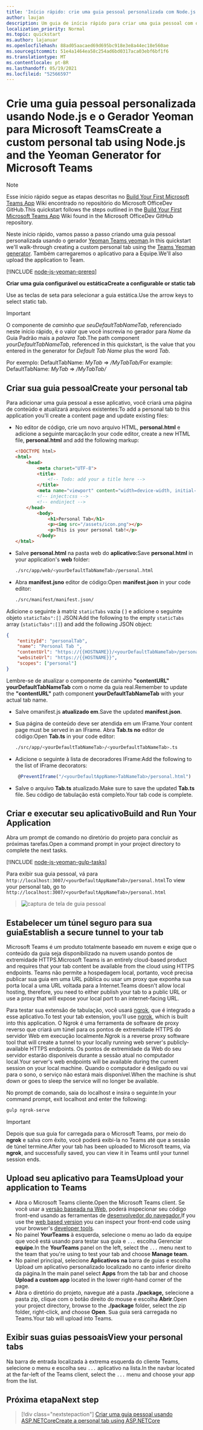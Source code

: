 ```yaml
---
title: 'Início rápido: crie uma guia pessoal personalizada com Node.js e o Gerador Yeoman para Microsoft Teams'
author: laujan
description: Um guia de início rápido para criar uma guia pessoal com o Gerador Yeoman para Microsoft Teams.
localization_priority: Normal
ms.topic: quickstart
ms.author: lajanuar
ms.openlocfilehash: 88ad05aacaed69d695bc918e3e8a44ec18e560ae
ms.sourcegitcommit: 51e4a1464ea58c254ad6bd0317aca03ebf6bf1f6
ms.translationtype: MT
ms.contentlocale: pt-BR
ms.lasthandoff: 05/19/2021
ms.locfileid: "52566597"
---
```

# <a name="create-a-custom-personal-tab-using-nodejs-and-the-yeoman-generator-for-microsoft-teams"></a><span data-ttu-id="c5317-103">Crie uma guia pessoal personalizada usando Node.js e o Gerador Yeoman para Microsoft Teams</span><span class="sxs-lookup"><span data-stu-id="c5317-103">Create a custom personal tab using Node.js and the Yeoman Generator for Microsoft Teams</span></span>

>[!NOTE]
><span data-ttu-id="c5317-104">Esse início rápido segue as etapas descritas no [Build Your First Microsoft Teams App](https://github.com/OfficeDev/generator-teams/wiki/Build-Your-First-Microsoft-Teams-App) Wiki encontrado no repositório do Microsoft OfficeDev GitHub.</span><span class="sxs-lookup"><span data-stu-id="c5317-104">This quickstart follows the steps outlined in the [Build Your First Microsoft Teams App](https://github.com/OfficeDev/generator-teams/wiki/Build-Your-First-Microsoft-Teams-App) Wiki found in the Microsoft OfficeDev GitHub repository.</span></span>

<span data-ttu-id="c5317-105">Neste início rápido, vamos passo a passo criando uma guia pessoal personalizada usando o gerador [Yeoman Teams yeoman](https://github.com/OfficeDev/generator-teams/wiki/Build-Your-First-Microsoft-Teams-App).</span><span class="sxs-lookup"><span data-stu-id="c5317-105">In this quickstart we'll walk-through creating a custom personal tab using the [Teams Yeoman generator](https://github.com/OfficeDev/generator-teams/wiki/Build-Your-First-Microsoft-Teams-App).</span></span> <span data-ttu-id="c5317-106">Também carregaremos o aplicativo para a Equipe.</span><span class="sxs-lookup"><span data-stu-id="c5317-106">We'll also upload the application to Team.</span></span>

[!INCLUDE [node-js-yeoman-prereq](~/includes/tabs/node-js-yeoman-prereq.md)]

<span data-ttu-id="c5317-107">**Criar uma guia configurável ou estática**</span><span class="sxs-lookup"><span data-stu-id="c5317-107">**Create a configurable or static tab**</span></span>

<span data-ttu-id="c5317-108">Use as teclas de seta para selecionar a guia estática.</span><span class="sxs-lookup"><span data-stu-id="c5317-108">Use the arrow keys to select static tab.</span></span>

>[!IMPORTANT]
><span data-ttu-id="c5317-109">O componente de *caminho que seuDefaultTabNameTab*, referenciado neste início rápido, é o valor que você inscrevia no gerador para *Nome* da Guia Padrão mais a *palavra Tab*.</span><span class="sxs-lookup"><span data-stu-id="c5317-109">The path component *yourDefaultTabNameTab*, referenced in this quickstart, is the value that you entered in the generator for *Default Tab Name* plus the word *Tab*.</span></span>
>
><span data-ttu-id="c5317-110">Por exemplo: DefaultTabName: *MyTab*  =>  */MyTabTab/*</span><span class="sxs-lookup"><span data-stu-id="c5317-110">For example: DefaultTabName: *MyTab* => */MyTabTab/*</span></span>

## <a name="create-your-personal-tab"></a><span data-ttu-id="c5317-111">Criar sua guia pessoal</span><span class="sxs-lookup"><span data-stu-id="c5317-111">Create your personal tab</span></span>

<span data-ttu-id="c5317-112">Para adicionar uma guia pessoal a esse aplicativo, você criará uma página de conteúdo e atualizará arquivos existentes:</span><span class="sxs-lookup"><span data-stu-id="c5317-112">To add a personal tab to this application you'll create a content page and update existing files:</span></span>

- <span data-ttu-id="c5317-113">No editor de código, crie um novo arquivo HTML, **personal.html** e adicione a seguinte marcação:</span><span class="sxs-lookup"><span data-stu-id="c5317-113">In your code editor, create a new HTML file, **personal.html** and add the following markup:</span></span>

    ```html
    <!DOCTYPE html>
    <html>
        <head>
            <meta charset="UTF-8">
            <title>
                <!-- Todo: add your a title here -->
            </title>
            <meta name="viewport" content="width=device-width, initial-scale=1.0">
            <!-- inject:css -->
            <!-- endinject -->
        </head>
            <body>
                <h1>Personal Tab</h1>
                <p><img src="/assets/icon.png"></p>
                <p>This is your personal tab!</p>
            </body>
    </html>
    ```

- <span data-ttu-id="c5317-114">Salve **personal.html** na pasta web do **aplicativo:**</span><span class="sxs-lookup"><span data-stu-id="c5317-114">Save **personal.html** in your application's **web** folder:</span></span>

    ```bash
    ./src/app/web/<yourDefaultTabNameTab>/personal.html
    ```

- <span data-ttu-id="c5317-115">Abra **manifest.jsno** editor de código:</span><span class="sxs-lookup"><span data-stu-id="c5317-115">Open **manifest.json** in your code editor:</span></span>

    ```bash
    ./src/manifest/manifest.json/
    ```

<span data-ttu-id="c5317-116">Adicione o seguinte à matriz `staticTabs` vazia ( ) e adicione o seguinte objeto `staticTabs":[]` JSON:</span><span class="sxs-lookup"><span data-stu-id="c5317-116">Add the following to the empty `staticTabs` array (`staticTabs":[]`) and add the following JSON object:</span></span>

```json
{
    "entityId": "personalTab",
    "name": "Personal Tab ",
    "contentUrl": "https://{{HOSTNAME}}/<yourDefaultTabNameTab>/personal.html",
    "websiteUrl": "https://{{HOSTNAME}}",
    "scopes": ["personal"]
}

```

<span data-ttu-id="c5317-117">Lembre-se de atualizar o componente de caminho **"contentURL"** **yourDefaultTabNameTab** com o nome da guia real.</span><span class="sxs-lookup"><span data-stu-id="c5317-117">Remember to update the **"contentURL"** path component **yourDefaultTabNameTab** with your actual tab name.</span></span>

- <span data-ttu-id="c5317-118">Salve omanifest.js **atualizado em**.</span><span class="sxs-lookup"><span data-stu-id="c5317-118">Save the updated **manifest.json**.</span></span>

- <span data-ttu-id="c5317-119">Sua página de conteúdo deve ser atendida em um IFrame.</span><span class="sxs-lookup"><span data-stu-id="c5317-119">Your content page must be served in an IFrame.</span></span> <span data-ttu-id="c5317-120">Abra **Tab.ts no** editor de código:</span><span class="sxs-lookup"><span data-stu-id="c5317-120">Open **Tab.ts** in your code editor:</span></span>

    ```bash
    ./src/app/<yourDefaultTabNameTab>/<yourDefaultTabNameTab>.ts
    ```

- <span data-ttu-id="c5317-121">Adicione o seguinte à lista de decoradores IFrame:</span><span class="sxs-lookup"><span data-stu-id="c5317-121">Add the following to the list of IFrame decorators:</span></span>

    ```typescript
     @PreventIframe("/<yourDefaultAppName>TabNameTab>/personal.html")
    ```

- <span data-ttu-id="c5317-122">Salve o arquivo **Tab.ts** atualizado.</span><span class="sxs-lookup"><span data-stu-id="c5317-122">Make sure to save the updated **Tab.ts** file.</span></span> <span data-ttu-id="c5317-123">Seu código de tabulação está completo.</span><span class="sxs-lookup"><span data-stu-id="c5317-123">Your tab code is complete.</span></span>

## <a name="build-and-run-your-application"></a><span data-ttu-id="c5317-124">Criar e executar seu aplicativo</span><span class="sxs-lookup"><span data-stu-id="c5317-124">Build and Run Your Application</span></span>

<span data-ttu-id="c5317-125">Abra um prompt de comando no diretório do projeto para concluir as próximas tarefas.</span><span class="sxs-lookup"><span data-stu-id="c5317-125">Open a command prompt in your project directory to complete the next tasks.</span></span>

[!INCLUDE [node-js-yeoman-gulp-tasks](~/includes/tabs/node-js-yeoman-gulp-tasks.md)]

<span data-ttu-id="c5317-126">Para exibir sua guia pessoal, vá para `http://localhost:3007/<yourDefaultAppNameTab>/personal.html`</span><span class="sxs-lookup"><span data-stu-id="c5317-126">To view your personal tab, go to `http://localhost:3007/<yourDefaultAppNameTab>/personal.html`</span></span>

>![captura de tela de guia pessoal](/microsoftteams/platform/assets/images/tab-images/personalTab.PNG)

## <a name="establish-a-secure-tunnel-to-your-tab"></a><span data-ttu-id="c5317-128">Estabelecer um túnel seguro para sua guia</span><span class="sxs-lookup"><span data-stu-id="c5317-128">Establish a secure tunnel to your tab</span></span>

<span data-ttu-id="c5317-129">Microsoft Teams é um produto totalmente baseado em nuvem e exige que o conteúdo da guia seja disponibilizado na nuvem usando pontos de extremidade HTTPS.</span><span class="sxs-lookup"><span data-stu-id="c5317-129">Microsoft Teams is an entirely cloud-based product and requires that your tab content be available from the cloud using HTTPS endpoints.</span></span> <span data-ttu-id="c5317-130">Teams não permite a hospedagem local, portanto, você precisa publicar sua guia em uma URL pública ou usar um proxy que exponha sua porta local a uma URL voltada para a Internet.</span><span class="sxs-lookup"><span data-stu-id="c5317-130">Teams doesn't allow local hosting, therefore, you need to either publish your tab to a public URL or use a proxy that will expose your local port to an internet-facing URL.</span></span>

<span data-ttu-id="c5317-131">Para testar sua extensão de tabulação, você usará [ngrok](https://ngrok.com/docs), que é integrado a esse aplicativo.</span><span class="sxs-lookup"><span data-stu-id="c5317-131">To test your tab extension, you'll use [ngrok](https://ngrok.com/docs), which is built into this application.</span></span> <span data-ttu-id="c5317-132">O Ngrok é uma ferramenta de software de proxy reverso que criará um túnel para os pontos de extremidade HTTPS do servidor Web em execução localmente.</span><span class="sxs-lookup"><span data-stu-id="c5317-132">Ngrok is a reverse proxy software tool that will create a tunnel to your locally running web server's publicly-available HTTPS endpoints.</span></span> <span data-ttu-id="c5317-133">Os pontos de extremidade da Web do seu servidor estarão disponíveis durante a sessão atual no computador local.</span><span class="sxs-lookup"><span data-stu-id="c5317-133">Your server's web endpoints will be available during the current session on your local machine.</span></span> <span data-ttu-id="c5317-134">Quando o computador é desligado ou vai para o sono, o serviço não estará mais disponível.</span><span class="sxs-lookup"><span data-stu-id="c5317-134">When the machine is shut down or goes to sleep the service will no longer be available.</span></span>

<span data-ttu-id="c5317-135">No prompt de comando, saia do localhost e insira o seguinte:</span><span class="sxs-lookup"><span data-stu-id="c5317-135">In your command prompt, exit localhost and enter the following:</span></span>

```bash
gulp ngrok-serve
```

> [!IMPORTANT]
> <span data-ttu-id="c5317-136">Depois que sua guia for carregada para o Microsoft Teams, por meio do **ngrok** e salva com êxito, você poderá exibi-la no Teams até que a sessão de túnel termine.</span><span class="sxs-lookup"><span data-stu-id="c5317-136">After your tab has been uploaded to Microsoft teams, via **ngrok**, and successfully saved, you can view it in Teams until your tunnel session ends.</span></span>

## <a name="upload-your-application-to-teams"></a><span data-ttu-id="c5317-137">Upload seu aplicativo para Teams</span><span class="sxs-lookup"><span data-stu-id="c5317-137">Upload your application to Teams</span></span>

- <span data-ttu-id="c5317-138">Abra o Microsoft Teams cliente.</span><span class="sxs-lookup"><span data-stu-id="c5317-138">Open the Microsoft Teams client.</span></span> <span data-ttu-id="c5317-139">Se você usar a [versão baseada na Web,](https://teams.microsoft.com) poderá inspecionar seu código front-end usando as ferramentas de [desenvolvedor do navegador.](~/tabs/how-to/developer-tools.md)</span><span class="sxs-lookup"><span data-stu-id="c5317-139">If you use the [web based version](https://teams.microsoft.com) you can inspect your front-end code using your browser's [developer tools](~/tabs/how-to/developer-tools.md).</span></span>
- <span data-ttu-id="c5317-140">No painel **YourTeams** à esquerda, selecione o menu ao lado da equipe que você está usando para testar sua guia e `...` escolha Gerenciar **equipe**.</span><span class="sxs-lookup"><span data-stu-id="c5317-140">In the **YourTeams** panel on the left, select the `...` menu next to the team that you're using to test your tab and choose **Manage team**.</span></span>
- <span data-ttu-id="c5317-141">No painel principal, selecione **Aplicativos** **na** barra de guias e escolha Upload um aplicativo personalizado localizado no canto inferior direito da página.</span><span class="sxs-lookup"><span data-stu-id="c5317-141">In the main panel select **Apps** from the tab bar and choose **Upload a custom app** located in the lower right-hand corner of the page.</span></span>
- <span data-ttu-id="c5317-142">Abra o diretório do projeto, navegue até a pasta **./package,** selecione a pasta zip, clique com o botão direito do mouse e escolha **Abrir**.</span><span class="sxs-lookup"><span data-stu-id="c5317-142">Open your project directory, browse to the **./package** folder, select the zip folder, right-click, and choose **Open**.</span></span> <span data-ttu-id="c5317-143">Sua guia será carregada no Teams.</span><span class="sxs-lookup"><span data-stu-id="c5317-143">Your tab will upload into Teams.</span></span>

## <a name="view-your-personal-tabs"></a><span data-ttu-id="c5317-144">Exibir suas guias pessoais</span><span class="sxs-lookup"><span data-stu-id="c5317-144">View your personal tabs</span></span>

<span data-ttu-id="c5317-145">Na barra de entrada localizada à extrema esquerda do cliente Teams, selecione o menu e escolha seu `...` aplicativo na lista.</span><span class="sxs-lookup"><span data-stu-id="c5317-145">In the navbar located at the far-left of the Teams client, select the `...` menu and choose your app from the list.</span></span>

## <a name="next-step"></a><span data-ttu-id="c5317-146">Próxima etapa</span><span class="sxs-lookup"><span data-stu-id="c5317-146">Next step</span></span>

> [!div class="nextstepaction"]
> [<span data-ttu-id="c5317-147">Criar uma guia pessoal usando ASP.NETCore</span><span class="sxs-lookup"><span data-stu-id="c5317-147">Create a personal tab using ASP.NETCore</span></span>](~/tabs/quickstarts/create-personal-tab-dotnet-core.md)
